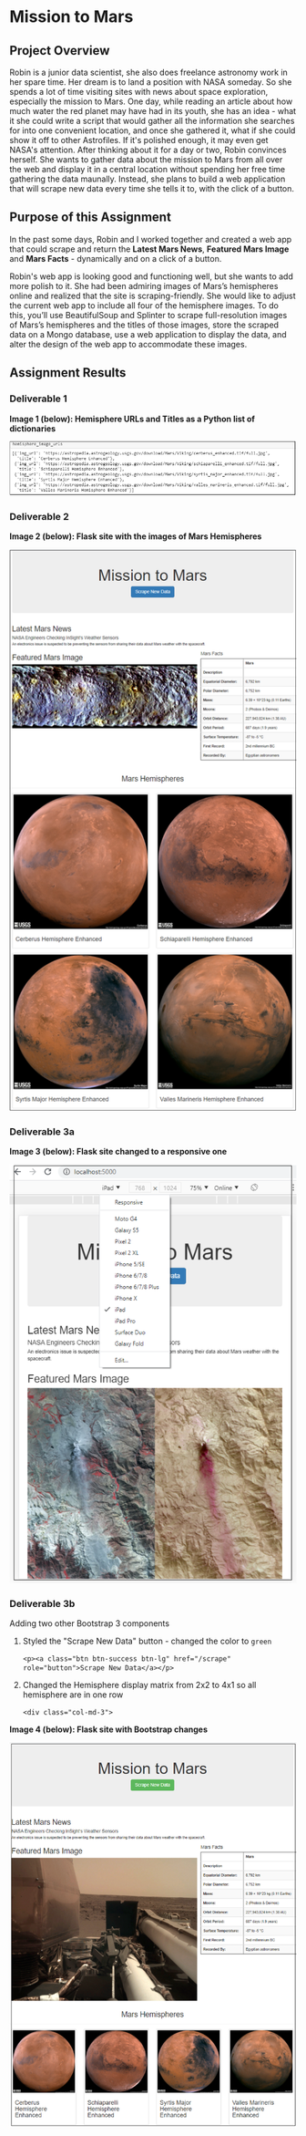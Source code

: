 # Mission to Mars

## Project Overview

Robin is a junior data scientist, she also does freelance astronomy work in her spare time. Her dream is to land a position with NASA someday. So she spends a lot of time visiting sites with news about space exploration, especially the mission to Mars. One day, while reading an article about how much water the red planet may have had in its youth, she has an idea - what it she could write a script that would gather all the information she searches for into one convenient location, and once she gathered it, what if she could show it off to other Astrofiles. If it's polished enough, it may even get NASA's attention. After thinking about it for a day or two, Robin convinces herself. She wants to gather data about the mission to Mars from all over the web and display it in a central location without spending her free time gathering the data maunally. Instead, she plans to build a web application that will scrape new data every time she tells it to, with the click of a button. 

## Purpose of this Assignment

In the past some days, Robin and I worked together and created a web app that could scrape and return the **Latest Mars News**, **Featured Mars Image** and **Mars Facts** - dynamically and on a click of a button.

Robin's web app is looking good and functioning well, but she wants to add more polish to it. She had been admiring images of Mars’s hemispheres online and realized that the site is scraping-friendly. She would like to adjust the current web app to include all four of the hemisphere images. To do this, you’ll use BeautifulSoup and Splinter to scrape full-resolution images of Mars’s hemispheres and the titles of those images, store the scraped data on a Mongo database, use a web application to display the data, and alter the design of the web app to accommodate these images.

## Assignment Results

### Deliverable 1

**Image 1 (below): Hemisphere URLs and Titles as a Python list of dictionaries**

![Hemisphere URLs and Titles as a Python list of dictionaries](./resources/hemisphere_output_jupyter_notebook.png)

### Deliverable 2

**Image 2 (below): Flask site with the images of Mars Hemispheres**

![Flask site with the images of Mars Hemispheres](./resources/Deliverable2_output.png)

### Deliverable 3a

**Image 3 (below): Flask site changed to a responsive one**

![Flask site changed to a responsive one](./resources/deliverable3_responsive_site.png)

### Deliverable 3b

Adding two other Bootstrap 3 components
1. Styled the "Scrape New Data" button - changed the color to `green`
    ``` 
    <p><a class="btn btn-success btn-lg" href="/scrape" role="button">Scrape New Data</a></p>
    ```

2. Changed the Hemisphere display matrix from 2x2 to 4x1 so all hemisphere are in one row
    ```
    <div class="col-md-3">
    ```

**Image 4 (below): Flask site with Bootstrap changes**

![Flask site with Bootstrap changes](./resources/deliverable3_bootstrap_changes.png)